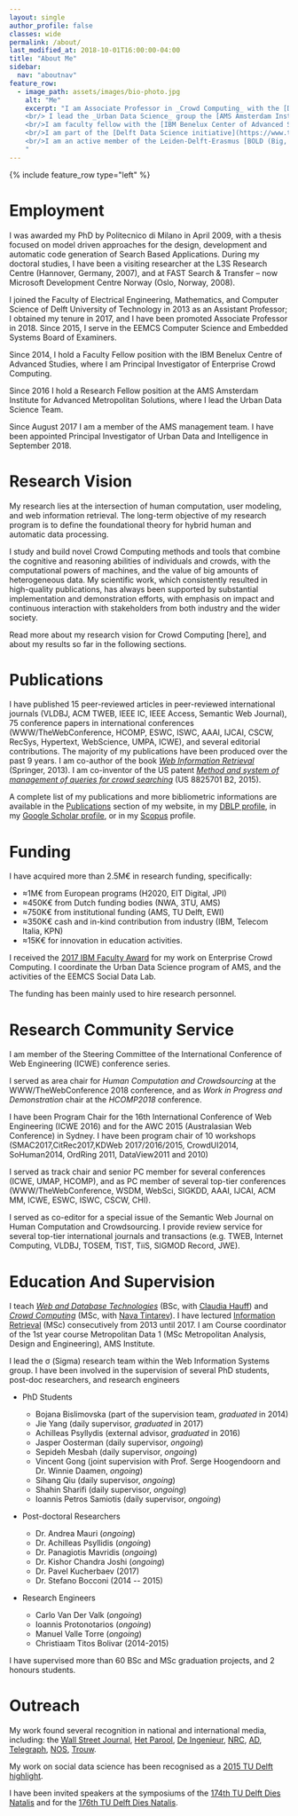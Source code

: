 ```yaml
---
layout: single
author_profile: false
classes: wide
permalink: /about/
last_modified_at: 2018-10-01T16:00:00-04:00
title: "About Me"
sidebar:
  nav: "aboutnav"
feature_row:
  - image_path: assets/images/bio-photo.jpg
    alt: "Me"
    excerpt: "I am Associate Professor in _Crowd Computing_ with the [Department of Software Technology](https://www.tudelft.nl/ewi/over-de-faculteit/afdelingen/software-technology/) of the [Faculty of Electrical Engineering, Mathematics, and Computer Science](https://www.tudelft.nl/en/eemcs/) (EEMCS) of [Delft University of Technology](https://www.tudelft.nl). 
    <br/> I lead the _Urban Data Science_ group the [AMS Amsterdam Institute for Advanced Metropolitan Solutions](https://www.ams-institute.org), where I am also Principal Investigator in Urban Data and Intelligence. 
    <br/>I am faculty fellow with the [IBM Benelux Center of Advanced Studies](http://www.research.ibm.com/university/cas/benelux/index.html). 
    <br/>I am part of the [Delft Data Science initiative](https://www.tudelft.nl/ewi/samenwerken/delft-data-science/), where I am actively involved in activities pertaining to the _Social Data Science_ work line. 
    <br/>I am an active member of the Leiden-Delft-Erasmus [BOLD (Big, Open and Linked Data) Cities initiative](http://www.centre-for-bold-cities.nl/home).
    "
---
```


{% include feature_row type="left" %}

# Employment

I was awarded my PhD by Politecnico di Milano in April 2009, with a thesis focused on model driven approaches for the design, development and automatic code generation of Search Based Applications. During my doctoral studies, I have been a visiting researcher at the L3S Research Centre (Hannover, Germany, 2007), and at FAST Search & Transfer – now Microsoft Development Centre Norway (Oslo, Norway, 2008).

I joined the Faculty of Electrical Engineering, Mathematics, and Computer Science of Delft University of Technology in 2013 as an Assistant Professor; I obtained my tenure in 2017, and I have been promoted Associate Professor in 2018. Since 2015, I serve in the EEMCS Computer Science and Embedded Systems Board of Examiners.

Since 2014, I hold a Faculty Fellow position with the IBM Benelux Centre of Advanced Studies, where I am Principal Investigator of Enterprise Crowd Computing. 

Since 2016 I hold a Research Fellow position at the AMS Amsterdam Institute for Advanced Metropolitan Solutions, where I lead the Urban Data Science Team. 

Since August 2017 I am a member of the AMS management team. I have been appointed Principal Investigator of Urban Data and Intelligence in September 2018. 


# Research Vision


My research lies at the intersection of human computation, user modeling, and web information retrieval. The long-term objective of my research program is to define the foundational theory for hybrid human and automatic data processing.

I study and build novel Crowd Computing  methods and tools that combine the cognitive and reasoning abilities of individuals and crowds, with the computational powers of machines, and the value of big amounts of heterogeneous data. My scientific work, which consistently resulted in high-quality publications, has always been supported by substantial implementation and demonstration efforts, with emphasis on impact and continuous interaction with stakeholders from both industry and the wider society.

Read more about my research vision for Crowd Computing [here], and about my results so far in the following sections.


# Publications

I have published 15 peer-reviewed articles in peer-reviewed international journals (VLDBJ, ACM TWEB, IEEE IC, IEEE Access, Semantic Web Journal),  75 conference papers in international conferences (WWW/TheWebConference, HCOMP, ESWC, ISWC, AAAI, IJCAI, CSCW, RecSys, Hypertext, WebScience, UMPA, ICWE), and several editorial contributions. The majority of my publications have been produced over the past 9 years. I am co-author of the book [_Web Information Retrieval_](http://www.springer.com/gp/book/9783642393136) (Springer, 2013). I am co-inventor of the US patent [_Method and system of management of queries for crowd searching_](https://patents.google.com/patent/US8825701B2/en) (US 8825701 B2, 2015).

A complete list of my publications and more bibliometric informations are available in the [Publications](/research/publications) section of my website, in my [DBLP profile](http://www.informatik.uni-trier.de/~ley/db/indices/a-tree/b/Bozzon:Alessandro.html),  in my [Google Scholar profile](http://bit.ly/BozzonScholarProfile), or in my [Scopus](http://bit.ly/BozzonScopusProfile) profile.

# Funding

I have acquired more than 2.5M&euro; in research funding, specifically: 

-  &asymp;1M&euro; from European programs (H2020, EIT Digital, JPI)
-  &asymp;450K&euro; from Dutch funding bodies (NWA, 3TU, AMS)
-  &asymp;750K&euro; from institutional funding (AMS, TU Delft, EWI)
-  &asymp;350K&euro; cash and in-kind contribution from industry (IBM, Telecom Italia, KPN)
-  &asymp;15K&euro; for innovation in education activities. 

I received the [2017 IBM Faculty Award]() for my work on Enterprise Crowd Computing. I coordinate the Urban Data Science program of AMS, and the activities of the EEMCS Social Data Lab. 

The funding has been mainly used to hire research personnel.


# Research Community Service

I am member of the Steering Committee of the International Conference of Web Engineering (ICWE) conference series. 

I served as area chair for _Human Computation and Crowdsourcing_ at the WWW/TheWebConference 2018 conference, and as _Work in Progress and Demonstration_ chair at the _HCOMP2018_ conference. 

I have been Program Chair for the 16th International Conference of Web Engineering (ICWE 2016) and for the AWC 2015 (Australasian Web Conference) in Sydney. I have been program chair of 10 workshops (SMAC2017,CitRec2017,KDWeb 2017/2016/2015, CrowdUI2014, SoHuman2014, OrdRing 2011, DataView2011 and 2010) 

I served as track chair and senior PC member for several conferences (ICWE, UMAP, HCOMP), and as PC member of several top-tier conferences (WWW/TheWebConference, WSDM, WebSci, SIGKDD, AAAI, IJCAI, ACM MM, ICWE, ESWC, ISWC, CSCW, CHI). 


I served as co-editor for a special issue of the Semantic Web Journal on Human Computation and Crowdsourcing. I provide review service for several top-tier international journals and transactions (e.g. TWEB, Internet Computing, VLDBJ, TOSEM, TIST, TiiS, SIGMOD Record, JWE).

# Education And Supervision

I teach [_Web and Database Technologies_](https://studiegids.tudelft.nl/a101_displayCourse.do?course_id=48438) (BSc, with [Claudia Hauff](https://chauff.github.io)) and [_Crowd Computing_](https://studiegids.tudelft.nl/a101_displayCourse.do?course_id=45597) (MSc,  with [Nava Tintarev](http://navatintarev.com)). I have lectured  [Information Retrieval](https://studiegids.tudelft.nl/a101_displayCourse.do?course_id=38328) (MSc) consecutively from 2013 until 2017. I am Course coordinator of the 1st year course Metropolitan Data 1 (MSc Metropolitan Analysis, Design and Engineering), AMS Institute.

I lead the &sigma; (Sigma) research team within the Web Information Systems group. I have been involved in the supervision of several PhD students, post-doc researchers, and research engineers 

- PhD Students
	- Bojana Bislimovska (part of the supervision team, *graduated* in 2014)
	- Jie Yang (daily supervisor, *graduated* in 2017)
	- Achilleas Psyllydis (external advisor, *graduated* in 2016)
	- Jasper Oosterman (daily supervisor, _ongoing_)
	- Sepideh Mesbah (daily supervisor, _ongoing_)
	- Vincent Gong (joint supervision with Prof. Serge Hoogendoorn and Dr. Winnie Daamen, _ongoing_)
	- Sihang Qiu (daily supervisor, _ongoing_)
	- Shahin Sharifi (daily supervisor, _ongoing_)
	- Ioannis Petros Samiotis (daily supervisor, _ongoing_)

- Post-doctoral Researchers
	- Dr. Andrea Mauri (_ongoing_)
	- Dr. Achilleas Psyllidis (_ongoing_)
	- Dr. Panagiotis Mavridis (_ongoing_)
	- Dr. Kishor Chandra Joshi (_ongoing_)
	- Dr. Pavel Kucherbaev (2017)
	- Dr. Stefano Bocconi (2014 -- 2015)

- Research Engineers
	- Carlo Van Der Valk (_ongoing_)
	- Ioannis Protonotarios (_ongoing_)
	- Manuel Valle Torre (_ongoing_)
	- Christiaam Titos Bolivar (2014-2015)

I have supervised more than 60 BSc and MSc graduation projects, and 2 honours students. 

# Outreach

My work found several recognition in national and international media, including: the [Wall Street Journal](blogs.wsj.com/cio/2015/07/08/ibm-researchers-try-to-measure-employee-well-being-using-technology/), [Het Parool](https://www.parool.nl/amsterdam/met-mobiele-data-zien-of-de-stemming-omslaat~a4511904/), [De Ingenieur](https://www.deingenieur.nl/tijdschrift), [NRC](http://www.nrcq.nl/2015/09/25/social-glass-twitter-scannen-voor-een-betere-wereld), [AD](http://www.ad.nl/ad/nl/5595/Digitaal/article/detail/4144166/2015/09/17/Sociale-media-zijn-een-sensor-op-de-wereld.dhtml), [Telegraph](http://www.telegraaf.nl/sail/24400465/\_\_Managen\_van\_menigte\_bij\_Sail\_\_.html), [NOS](http://nos.nl/uitzending/9132-nos-journaal.html), [Trouw](https://twitter.com/LizzyJongma/status/650549148161298432). 

My work on social data science has been recognised as a [2015 TU Delft highlight](http://j.mp/tudhi15). 

I have been invited speakers at the symposiums of the [174th TU Delft Dies Natalis](https://repository.tudelft.nl/view/MMP/uuid:9e1a7415-db33-4277-b3d3-89cbd13c1b3a/) and for the [176th TU Delft Dies Natalis](https://www.tudelft.nl/actueel/176th-dies-natalis-tu-delft/symposium/).
